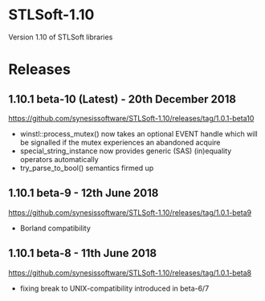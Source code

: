 # STLSoft-1.10
Version 1.10 of STLSoft libraries

# Releases

## 1.10.1 beta-10 (Latest) - 20th December 2018

<https://github.com/synesissoftware/STLSoft-1.10/releases/tag/1.0.1-beta10>

 * winstl::process_mutex() now takes an optional EVENT handle which will be signalled if the mutex experiences an abandoned acquire
 * special_string_instance now provides generic (SAS) (in)equality operators automatically
 * try_parse_to_bool() semantics firmed up

## 1.10.1 beta-9 - 12th June 2018

<https://github.com/synesissoftware/STLSoft-1.10/releases/tag/1.0.1-beta9>

 * Borland compatibility

## 1.10.1 beta-8 - 11th June 2018

<https://github.com/synesissoftware/STLSoft-1.10/releases/tag/1.0.1-beta8>

 * fixing break to UNIX-compatibility introduced in beta-6/7

